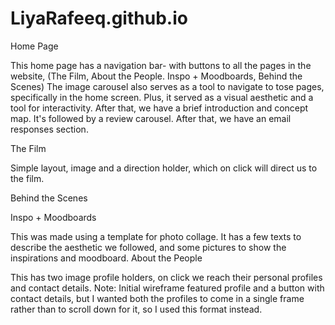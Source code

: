 # LiyaRafeeq.github.io

Home Page 

This home page has a navigation bar- with buttons to all the pages in the website, (The Film, About the People. Inspo + Moodboards, Behind the Scenes)
The image carousel also serves as a tool to navigate to tose pages, specifically in the home screen. Plus, it served as a visual aesthetic and a tool for interactivity. After that, we have a brief introduction and concept map. It's followed by a review carousel. After that, we have an email responses section.

The Film

Simple layout, image and a direction holder, which on click will direct us to the film. 

Behind the Scenes

Inspo + Moodboards

This was made using a template for photo collage. It has a few texts to describe the aesthetic we followed, and some pictures to show the inspirations and moodboard.
About the People

This has two image profile holders, on click we reach their personal profiles and contact details. 
Note: Initial wireframe featured profile and a button with contact details, but I wanted both the profiles to come in a single frame rather than to scroll down for it, so I used this format instead. 
